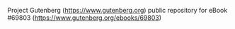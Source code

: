 Project Gutenberg (https://www.gutenberg.org) public repository for
eBook #69803 (https://www.gutenberg.org/ebooks/69803)
